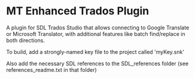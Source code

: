 ﻿# MT Enhanced Trados Plugin

A plugin for SDL Trados Studio that allows connecting to Google Translate or Microsoft Translator, with additional features like batch find/replace in both directions.

To build, add a strongly-named key file to the project called 'myKey.snk'

Also add the necessary SDL references to the SDL_references folder (see references_readme.txt in that folder)
